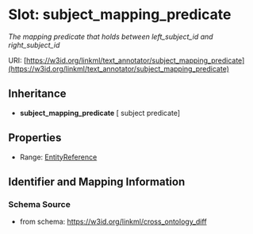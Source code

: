 # Slot: subject_mapping_predicate
_The mapping predicate that holds between left_subject_id and right_subject_id_


URI: [https://w3id.org/linkml/text_annotator/subject_mapping_predicate](https://w3id.org/linkml/text_annotator/subject_mapping_predicate)




## Inheritance

* **subject_mapping_predicate** [ subject predicate]



## Properties

 * Range: [EntityReference](EntityReference.md)



## Identifier and Mapping Information







### Schema Source


* from schema: https://w3id.org/linkml/cross_ontology_diff



